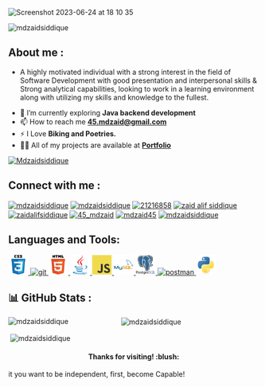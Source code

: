 <p align="center">

![Screenshot 2023-06-24 at 18 10 35](https://github.com/Mdzaidsiddique/Mdzaidsiddique/assets/87862008/6b2a2888-a2f9-439b-a18f-657f7eb0a6dd)


<!-- <img src="https://user-images.githubusercontent.com/73097560/115834477-dbab4500-a447-11eb-908a-139a6edaec5c.gif">  
<!-- need not comment out fofffr daily dsfjkfscoomit haaha \ -->
   

<!--  
  <img src="https://readme-typing-svg.demolab.com/?lines=Hello +👋+ Folks,+This is+Zaid !;An Aspiring backend developer+from+India&font=Fira%20Code&center=true&width=700&height=50&weight=700&size=25&duration=2000&pause=2000">
  <img src="https://user-images.githubusercontent.com/73097560/115834477-dbab4500-a447-11eb-908a-139a6edaec5c.gif">
</p> 
-->
<!-- adding new comment  -->
<!-- <a href="#"><img align="right" width="350px" src="https://r7q6w9z6.rocketcdn.me/career/wp-content/uploads/2020/03/hello.gif" alt="gif" /></a> -->

<!--
 <h1 align="center">Hi 👋, I'm Md Zaid Siddique</h1>
 fjvbfdhvdjbhvjdfb
<h3 align="center">A passionate backend developer from India</h3> -->

<!-- "https://r7q6w9z6.rocketcdn.me/career/wp-content/uploads/2020/03/hello.gif" -->
<!-- https://www.wingstechsolutions.com/wp-content/uploads/2022/03/full-stack-development.gif 
<img src="https://cdn.dribbble.com/users/1162077/screenshots/3848914/programmer.gif" alt="coding" height="450px" width = '100%' text-align="center" >
-->

<p align="left"> <img src="https://komarev.com/ghpvc/?username=mdzaidsiddique&label=Profile%20views&color=0e75b6&style=flat" alt="mdzaidsiddique" /> </p>

## About me :
- <p> A highly motivated individual with a strong interest in the field of Software Development with good presentation and interpersonal skills & Strong analytical capabilities, looking to work in a learning environment along with utilizing my skills and knowledge to the fullest.</p>
- 🌱 I’m currently exploring **Java backend development**
- 📫 How to reach me **45.mdzaid@gmail.com**
- ⚡ I Love **Biking and Poetries.**
- 👨‍💻 All of my projects are available at **[Portfolio](https://649211f8cca845008de09510--cerulean-heliotrope-9f3440.netlify.app/)**

<p align="left"> <a href="https://github.com/ryo-ma/github-profile-trophy"><img src="https://github-profile-trophy.vercel.app/?username=Mdzaidsiddique" alt="Mdzaidsiddique" /></a> </p>


## Connect with me :
<p align="left">
<a href="https://www.linkedin.com/in/md-zaid-siddique-3970611ab/" target="blank"><img align="center" src="https://cdn-icons-png.flaticon.com/512/145/145807.png" alt="mdzaidsiddique" height="40" width="40" /></a>
<a href="https://twitter.com/mdzaidsiddique" target="blank"><img align="center" src="https://raw.githubusercontent.com/rahuldkjain/github-profile-readme-generator/master/src/images/icons/Social/twitter.svg" alt="mdzaidsiddique" height="30" width="40" /></a>
<a href="https://stackoverflow.com/users/21216858" target="blank"><img align="center" src="https://raw.githubusercontent.com/rahuldkjain/github-profile-readme-generator/master/src/images/icons/Social/stack-overflow.svg" alt="21216858" height="30" width="40" /></a>
<a href="https://fb.com/zaid alif siddique" target="blank"><img align="center" src="https://raw.githubusercontent.com/rahuldkjain/github-profile-readme-generator/master/src/images/icons/Social/facebook.svg" alt="zaid alif siddique" height="30" width="40" /></a>
<a href="https://instagram.com/zaidalifsiddique" target="blank"><img align="center" src="https://raw.githubusercontent.com/rahuldkjain/github-profile-readme-generator/master/src/images/icons/Social/instagram.svg" alt="zaidalifsiddique" height="30" width="40" /></a>
<a href="https://www.hackerrank.com/45_mdzaid" target="blank"><img align="center" src="https://raw.githubusercontent.com/rahuldkjain/github-profile-readme-generator/master/src/images/icons/Social/hackerrank.svg" alt="45_mdzaid" height="30" width="40" /></a>
<a href="https://www.leetcode.com/mdzaid45" target="blank"><img align="center" src="https://raw.githubusercontent.com/rahuldkjain/github-profile-readme-generator/master/src/images/icons/Social/leet-code.svg" alt="mdzaid45" height="30" width="40" /></a>
<a href="https://codepen.io/mdzaidsiddique" target="blank"><img align="center" src="https://raw.githubusercontent.com/rahuldkjain/github-profile-readme-generator/master/src/images/icons/Social/codepen.svg" alt="mdzaidsiddique" height="30" width="40" /></a>
</p>

## Languages and Tools:
<p align="left"> <a href="https://www.w3schools.com/css/" target="_blank" rel="noreferrer"> <img src="https://raw.githubusercontent.com/devicons/devicon/master/icons/css3/css3-original-wordmark.svg" alt="css3" width="40" height="40"/> </a> <a href="https://git-scm.com/" target="_blank" rel="noreferrer"> <img src="https://www.vectorlogo.zone/logos/git-scm/git-scm-icon.svg" alt="git" width="40" height="40"/> </a> <a href="https://www.w3.org/html/" target="_blank" rel="noreferrer"> <img src="https://raw.githubusercontent.com/devicons/devicon/master/icons/html5/html5-original-wordmark.svg" alt="html5" width="40" height="40"/> </a> <a href="https://www.java.com" target="_blank" rel="noreferrer"> <img src="https://raw.githubusercontent.com/devicons/devicon/master/icons/java/java-original.svg" alt="java" width="40" height="40"/> </a> <a href="https://developer.mozilla.org/en-US/docs/Web/JavaScript" target="_blank" rel="noreferrer"> <img src="https://raw.githubusercontent.com/devicons/devicon/master/icons/javascript/javascript-original.svg" alt="javascript" width="40" height="40"/> </a> <a href="https://www.mysql.com/" target="_blank" rel="noreferrer"> <img src="https://raw.githubusercontent.com/devicons/devicon/master/icons/mysql/mysql-original-wordmark.svg" alt="mysql" width="40" height="40"/> </a> <a href="https://www.postgresql.org" target="_blank" rel="noreferrer"> <img src="https://raw.githubusercontent.com/devicons/devicon/master/icons/postgresql/postgresql-original-wordmark.svg" alt="postgresql" width="40" height="40"/> </a> <a href="https://postman.com" target="_blank" rel="noreferrer"> <img src="https://www.vectorlogo.zone/logos/getpostman/getpostman-icon.svg" alt="postman" width="40" height="40"/> </a> <a href="https://www.python.org" target="_blank" rel="noreferrer"> <img src="https://raw.githubusercontent.com/devicons/devicon/master/icons/python/python-original.svg" alt="python" width="40" height="40"/> </a> </p>

<!--
## 👨‍💻 Projects :

| S.No. | Project | Tech-Stack |  Collaborative | Role | Span (Days) | Clone of |
|:--:| :----------------------------: | :----------------------------------------------:|:--------:|:---------:|:-----:|:----------------:|
| 1 |  [Bus Ticket Reservation System](https://www.reliancedigital.in/)| Java |  `No` | Individual|   5 |[Bus Ticket Reservation System](https://www.reliancedigital.in/)|
| 2 |  [Click & Buy](https://www.reliancedigital.in/)| HTML, CSS and JavaScript | `Yes`|  Team member| 5 |[Reliance Digital](https://www.reliancedigital.in/)|
| 3 |  [Alif Medicaments](https://fluffy-centaur-3bfddb.netlify.app/)| HTML, CSS and JavaScript| `No` | Individual|   5 |[Tata 1 Mg](https://www.1mg.com/)| 
-->


## 📊 GitHub Stats :

<a><p><img align="left" src="https://github-readme-stats.vercel.app/api/top-langs?username=mdzaidsiddique&theme=gotham&show_icons=true&locale=en&layout=compact" alt="mdzaidsiddique" width= "45%"/></p></a>

<a><p><img align="center" src="https://github-readme-streak-stats.herokuapp.com/?user=mdzaidsiddique&theme=gotham&" alt="mdzaidsiddique" width= "45%" /></p></a>

<a width= "45%"><p>&nbsp;<img align="center" src="https://github-readme-stats.vercel.app/api?username=mdzaidsiddique&theme=gotham&show_icons=true&locale=en" alt="mdzaidsiddique" width= "45%" /></p></a>

<h4 align="center"> Thanks for visiting! :blush: </h4>

it you want to be independent,  first, become Capable!
